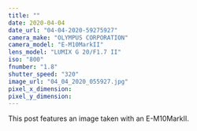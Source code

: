 ```yaml
---
title: ""
date: 2020-04-04
date_url: "04-04-2020-59275927"
camera_make: "OLYMPUS CORPORATION"
camera_model: "E-M10MarkII"
lens_model: "LUMIX G 20/F1.7 II"
iso: "800"
fnumber: "1.8"
shutter_speed: "320"
image_url: "04_04_2020_055927.jpg"
pixel_x_dimension: 
pixel_y_dimension: 
---
```


This post features an image taken with an E-M10MarkII.